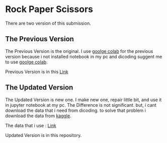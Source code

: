 
# Rock Paper Scissors

There are two version of this submission. 

## The Previous Version
The Previous Version is the original. I use [goolge colab](https://colab.research.google.com/) for the previous version because i not installed notebook in my pc and dicoding suggent me to use [goolge colab](https://colab.research.google.com/).

Previous Version is in this [Link](https://colab.research.google.com/drive/1Sl4A0sdrVfFBLhTnc-MTiGWvsrX6FX5x?
)

## The Updated Version
The Updated Version is new one. I make new one, repair little bit, and use it in jupyter notebook at my pc. The Difference is not significant. but, i cant download the data that i need from dicoding. to solve that problem i download the data from [kaggle](https://www.kaggle.com/).

The data that i use : [Link](https://www.kaggle.com/drgfreeman/rockpaperscissors/download)

Updated Version is in this repository.
